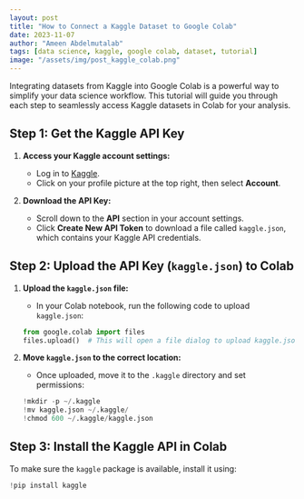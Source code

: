 ```yaml
---
layout: post
title: "How to Connect a Kaggle Dataset to Google Colab"
date: 2023-11-07
author: "Ameen Abdelmutalab"
tags: [data science, kaggle, google colab, dataset, tutorial]
image: "/assets/img/post_kaggle_colab.png"
---
```


Integrating datasets from Kaggle into Google Colab is a powerful way to simplify your data science workflow. This tutorial will guide you through each step to seamlessly access Kaggle datasets in Colab for your analysis.

## Step 1: Get the Kaggle API Key

1. **Access your Kaggle account settings:**
   - Log in to [Kaggle](https://www.kaggle.com/).
   - Click on your profile picture at the top right, then select **Account**.

2. **Download the API Key:**
   - Scroll down to the **API** section in your account settings.
   - Click **Create New API Token** to download a file called `kaggle.json`, which contains your Kaggle API credentials.

## Step 2: Upload the API Key (`kaggle.json`) to Colab

1. **Upload the `kaggle.json` file:**
   - In your Colab notebook, run the following code to upload `kaggle.json`:

    ```python
    from google.colab import files
    files.upload()  # This will open a file dialog to upload kaggle.json
    ```

2. **Move `kaggle.json` to the correct location:**
   - Once uploaded, move it to the `.kaggle` directory and set permissions:

    ```python
    !mkdir -p ~/.kaggle
    !mv kaggle.json ~/.kaggle/
    !chmod 600 ~/.kaggle/kaggle.json
    ```

## Step 3: Install the Kaggle API in Colab

To make sure the `kaggle` package is available, install it using:

```python
!pip install kaggle

